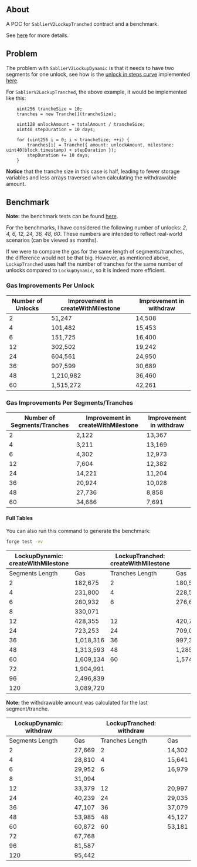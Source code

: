 ## About

A POC for `SablierV2LockupTranched` contract and a benchmark.

See [here](https://github.com/sablier-labs/v2-core/issues/787) for more details.

## Problem

The problem with `SablierV2LockupDynamic` is that it needs to have two segments for one unlock, see how is the
[unlock in steps curve](https://docs.sablier.com/concepts/protocol/stream-types#unlock-in-steps) implemented
[here](https://github.com/sablier-labs/examples/blob/b66f5c816b2573fe2325a9e62d4b25c3ce84787b/v2/core/LockupDynamicCurvesCreator.sol#L82-L123).

For `SablierV2LockupTranched`, the above example, it would be implemented like this:

```solidity
    uint256 trancheSize = 10;
    tranches = new Tranche[](trancheSize);

    uint128 unlockAmount = totalAmount / trancheSize;
    uint40 stepDuration = 10 days;

    for (uint256 i = 0; i < trancheSize; ++i) {
        tranches[i] = Tranche({ amount: unlockAmount, milestone: uint40(block.timestamp) + stepDuration });
        stepDuration += 10 days;
    }
```

**Notice** that the tranche size in this case is half, leading to fewer storage variables and less arrays traversed when
calculating the withdrawable amount.

## Benchmark

**Note:** the benchmark tests can be found
[here](https://github.com/andreivladbrg/v2-tranched/blob/main/test/Benchmarks.t.sol).

For the benchmarks, I have considered the following number of unlocks: _2, 4, 6, 12, 24, 36, 48, 60_. These numbers are
intended to reflect real-world scenarios (can be viewed as months).

If we were to compare the gas for the same length of segments/tranches, the difference would not be that big. However,
as mentioned above, `LockupTranched` uses half the number of tranches for the same number of unlocks compared to
`LockupDynamic`, so it is indeed more efficient.

### Gas Improvements Per Unlock

| Number of Unlocks | Improvement in createWithMilestone | Improvement in withdraw |
| ----------------- | ---------------------------------- | ----------------------- |
| 2                 | 51,247                             | 14,508                  |
| 4                 | 101,482                            | 15,453                  |
| 6                 | 151,725                            | 16,400                  |
| 12                | 302,502                            | 19,242                  |
| 24                | 604,561                            | 24,950                  |
| 36                | 907,599                            | 30,689                  |
| 48                | 1,210,982                          | 36,460                  |
| 60                | 1,515,272                          | 42,261                  |

### Gas Improvements Per Segments/Tranches

| Number of Segments/Tranches | Improvement in createWithMilestone | Improvement in withdraw |
| --------------------------- | ---------------------------------- | ----------------------- |
| 2                           | 2,122                              | 13,367                  |
| 4                           | 3,211                              | 13,169                  |
| 6                           | 4,302                              | 12,973                  |
| 12                          | 7,604                              | 12,382                  |
| 24                          | 14,221                             | 11,204                  |
| 36                          | 20,924                             | 10,028                  |
| 48                          | 27,736                             | 8,858                   |
| 60                          | 34,686                             | 7,691                   |

#### Full Tables

You can also run this command to generate the benchmark:

```bash
forge test -vv
```

| LockupDynamic: createWithMilestone |           | LockupTranched: createWithMilestone |           |
| ---------------------------------- | --------- | ----------------------------------- | --------- |
| Segments Length                    | Gas       | Tranches Length                     | Gas       |
| 2                                  | 182,675   | 2                                   | 180,553   |
| 4                                  | 231,800   | 4                                   | 228,589   |
| 6                                  | 280,932   | 6                                   | 276,630   |
| 8                                  | 330,071   |                                     |           |
| 12                                 | 428,355   | 12                                  | 420,751   |
| 24                                 | 723,253   | 24                                  | 709,032   |
| 36                                 | 1,018,316 | 36                                  | 997,392   |
| 48                                 | 1,313,593 | 48                                  | 1,285,857 |
| 60                                 | 1,609,134 | 60                                  | 1,574,448 |
| 72                                 | 1,904,991 |                                     |           |
| 96                                 | 2,496,839 |                                     |           |
| 120                                | 3,089,720 |                                     |           |

**Note:** the withdrawable amount was calculated for the last segment/tranche.

| LockupDynamic: withdraw |        | LockupTranched: withdraw |        |
| ----------------------- | ------ | ------------------------ | ------ |
| Segments Length         | Gas    | Tranches Length          | Gas    |
| 2                       | 27,669 | 2                        | 14,302 |
| 4                       | 28,810 | 4                        | 15,641 |
| 6                       | 29,952 | 6                        | 16,979 |
| 8                       | 31,094 |                          |        |
| 12                      | 33,379 | 12                       | 20,997 |
| 24                      | 40,239 | 24                       | 29,035 |
| 36                      | 47,107 | 36                       | 37,079 |
| 48                      | 53,985 | 48                       | 45,127 |
| 60                      | 60,872 | 60                       | 53,181 |
| 72                      | 67,768 |                          |        |
| 96                      | 81,587 |                          |        |
| 120                     | 95,442 |                          |        |
